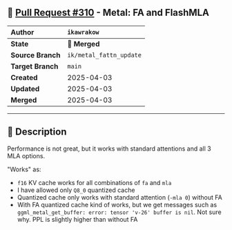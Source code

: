 ## 🔀 [Pull Request #310](https://github.com/ikawrakow/ik_llama.cpp/pull/310) - Metal: FA and FlashMLA

| **Author** | `ikawrakow` |
| :--- | :--- |
| **State** | 🔀 **Merged** |
| **Source Branch** | `ik/metal_fattn_update` |
| **Target Branch** | `main` |
| **Created** | 2025-04-03 |
| **Updated** | 2025-04-03 |
| **Merged** | 2025-04-03 |

---

## 📄 Description

Performance is not great, but it works with standard attentions and all 3 MLA options.

"Works" as:
* `f16` KV cache works for all combinations of `fa` and `mla`
* I have allowed only `Q8_0` quantized cache
* Quantized cache only works with standard attention (`-mla 0`) without FA
* With FA quantized cache kind of works, but we get messages such as `ggml_metal_get_buffer: error: tensor 'v-26' buffer is nil`. Not sure why. PPL is slightly higher than without FA